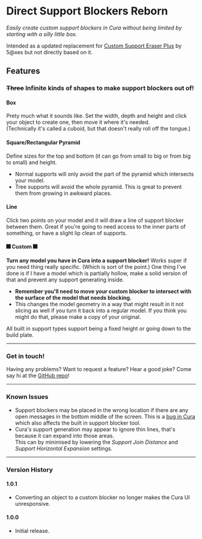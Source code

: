 # Direct Support Blockers Reborn
*Easily create custom support blockers in Cura without being limited by starting with a silly little box.*  
  
Intended as a updated replacement for [Custom Support Eraser Plus](https://github.com/5axes/CustomSupportEraserPlus/) by 5@xes but not directly based on it.

## Features

### ~~Three~~ **Infinite** kinds of shapes to make support blockers out of!

#### **Box**
Prety much what it sounds like. Set the width, depth and height and click your object to create one, then move it where it's needed.  
(Technically it's called a cuboid, but that doesn't really roll off the tongue.)

#### **Square/Rectangular Pyramid**
Define sizes for the top and bottom (it can go from small to big or from big to small) and height.
- Normal supports will only avoid the part of the pyramid which intersects your model.
- Tree supports will avoid the whole pyramid. This is great to prevent them from growing in awkward places.

#### **Line**
Click two points on your model and it will draw a line of support blocker between them. Great if you're going to need access to the inner parts of something, or have a slight lip clean of supports.  

#### 🎆 **Custom** 🎆
**Turn any model you have in Cura into a support blocker!** Works super if you need thing really specific. (Which is sort of the point.) One thing I've done is if I have a model which is partially hollow, make a solid version of that and prevent any support generating inside.
- **Remember you'll need to move your custom blocker to intersect with the surface of the model that needs blocking.**
- This changes the model geometry in a way that might result in it not slicing as well if you turn it back into a regular model. If you think you might do that, please make a copy of your original.

All built in support types support being a fixed height or going down to the build plate.

---
### Get in touch!
Having any problems? Want to request a feature? Hear a good joke? Come say hi at the [GitHub repo](https://github.com/Slashee-the-Cow/DirectSupportBlockersReborn)!

---
### Known Issues
- Support blockers may be placed in the wrong location if there are any open messages in the bottom middle of the screen. This is a [bug in Cura](https://github.com/Ultimaker/Cura/issues/20488) which also affects the built in support blocker tool.
 - Cura's support generation may appear to ignore thin lines, that's because it can expand into those areas.  
This can by minimised by lowering the *Support Join Distance* and *Support Horizontal Expansion* settings.
---
### Version History
#### 1.0.1
- Converting an object to a custom blocker no longer makes the Cura UI unresponsive.
#### 1.0.0
- Initial release.